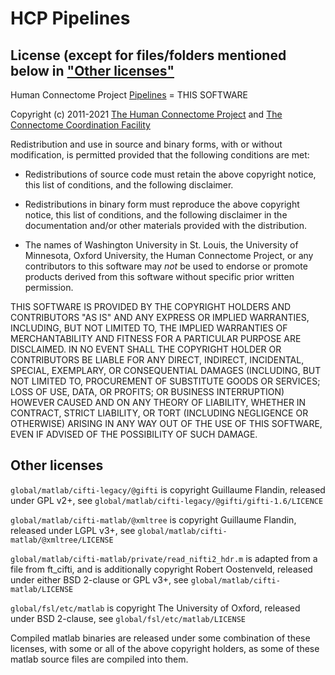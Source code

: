 # HCP Pipelines

## License (except for files/folders mentioned below in ["Other licenses"](#other-licenses)

Human Connectome Project [Pipelines][Pipelines] = THIS SOFTWARE

Copyright (c) 2011-2021 [The Human Connectome Project][HCP] and [The Connectome Coordination Facility][CCF]

Redistribution and use in source and binary forms, with or without modification,
is permitted provided that the following conditions are met:

* Redistributions of source code must retain the above copyright notice, 
  this list of conditions, and the following disclaimer.

* Redistributions in binary form must reproduce the above copyright notice,
  this list of conditions, and the following disclaimer in the documentation
  and/or other materials provided with the distribution.

* The names of Washington University in St. Louis, the University of Minnesota,
  Oxford University, the Human Connectome Project, or any contributors
  to this software may *not* be used to endorse or promote products derived
  from this software without specific prior written permission.

THIS SOFTWARE IS PROVIDED BY THE COPYRIGHT HOLDERS AND CONTRIBUTORS 
"AS IS" AND ANY EXPRESS OR IMPLIED WARRANTIES, INCLUDING, BUT NOT LIMITED TO, 
THE IMPLIED WARRANTIES OF MERCHANTABILITY AND FITNESS FOR A PARTICULAR PURPOSE 
ARE DISCLAIMED. IN NO EVENT SHALL THE COPYRIGHT HOLDER OR CONTRIBUTORS BE LIABLE
FOR ANY DIRECT, INDIRECT, INCIDENTAL, SPECIAL, EXEMPLARY, OR CONSEQUENTIAL DAMAGES
(INCLUDING, BUT NOT LIMITED TO, PROCUREMENT OF SUBSTITUTE GOODS OR SERVICES; LOSS
OF USE, DATA, OR PROFITS; OR BUSINESS INTERRUPTION) HOWEVER CAUSED AND ON ANY 
THEORY OF LIABILITY, WHETHER IN CONTRACT, STRICT LIABILITY, OR TORT (INCLUDING 
NEGLIGENCE OR OTHERWISE) ARISING IN ANY WAY OUT OF THE USE OF THIS SOFTWARE, 
EVEN IF ADVISED OF THE POSSIBILITY OF SUCH DAMAGE.

<!-- References -->

[HCP]: https://www.humanconnectome.org
[Pipelines]: https://github.com/Washington-University/HCPpipelines
[CCF]: https://www.humanconnectome.org

## Other licenses

`global/matlab/cifti-legacy/@gifti` is copyright Guillaume Flandin, released under GPL v2+, see `global/matlab/cifti-legacy/@gifti/gifti-1.6/LICENCE`

`global/matlab/cifti-matlab/@xmltree` is copyright Guillaume Flandin, released under LGPL v3+, see `global/matlab/cifti-matlab/@xmltree/LICENSE`

`global/matlab/cifti-matlab/private/read_nifti2_hdr.m` is adapted from a file from ft_cifti, and is additionally copyright Robert Oostenveld, released under either BSD 2-clause or GPL v3+, see `global/matlab/cifti-matlab/LICENSE`

`global/fsl/etc/matlab` is copyright The University of Oxford, released under BSD 2-clause, see `global/fsl/etc/matlab/LICENSE`

Compiled matlab binaries are released under some combination of these licenses, with some or all of the above copyright holders, as some of these matlab source files are compiled into them.

